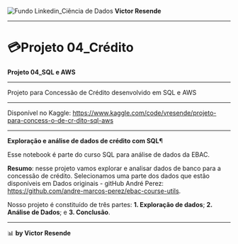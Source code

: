 ![Fundo Linkedin_Ciência de Dados](https://github.com/user-attachments/assets/0aa9ee1f-9131-4f88-9f25-73b532d9b2f0)
**Victor Resende**
_______________
# 💳Projeto 04_Crédito
**Projeto 04_SQL e AWS**
_______________
Projeto para Concessão de Crédito desenvolvido em SQL e AWS
______________
Disponível no Kaggle: https://www.kaggle.com/code/vresende/projeto-para-concess-o-de-cr-dito-sql-aws
______________
**Exploração e análise de dados de crédito com SQL**¶

Esse notebook é parte do curso SQL para análise de dados da EBAC.

**Resumo**: nesse projeto vamos explorar e analisar dados de banco para a concessão de crédito. Selecionamos uma parte dos dados que estão disponíveis em Dados originais - gitHub André Perez: https://github.com/andre-marcos-perez/ebac-course-utils. 

Nosso projeto é constituído de três partes: **1. Exploração de dados**; **2. Análise de Dados**; e **3. Conclusão**.
_______________
📊 **by Victor Resende**
